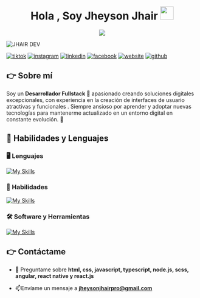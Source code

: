 <h1 align="center"><b>Hola , Soy Jheyson Jhair </b><img src="https://media.giphy.com/media/hvRJCLFzcasrR4ia7z/giphy.gif" width="35"></h1>
<!--  -->
<p align="center">
  <a href="https://github.com/DenverCoder1/readme-typing-svg">
    <img src="https://readme-typing-svg.herokuapp.com?font=Time+New+Roman&color=0ba58e&size=25&center=true&vCenter=true&width=720&height=20&lines=Programador+y+diseñador+Fullstack+Web+Developer+💻;Desarrollo+web+moderno+y+dinámico;Creación+de+aplicaciones+móviles+📱;Me+gusta+explorar+la+Inteligencia+Artificial+🤖;Apasionado+por+React,+Angular+y+Flutter+🚀.">
  </a>
</p>

![JHAIR DEV](https://res.cloudinary.com/dm2vlcipm/image/upload/v1740454540/GITHUB_bzpxps.png)

[![tiktok](https://img.shields.io/static/v1?label=&message=tiktok&color=ff0050&logo=tiktok&logoColor=white&style=for-the-badge)](https://www.tiktok.com/@jhair_jjaa)
[![instagram](https://img.shields.io/static/v1?label=&message=instagram&color=5B51D8&logo=instagram&logoColor=white&style=for-the-badge)](https://www.instagram.com/jheyson_jhair_aa/)
[![linkedin](https://img.shields.io/static/v1?label=&message=linkedin&color=0e76a8&logo=linkedin&logoColor=white&style=for-the-badge)](https://www.linkedin.com/in/jheysonjhairpro/)
[![facebook](https://img.shields.io/static/v1?label=&message=facebook&color=1877f2&logo=facebook&logoColor=white&style=for-the-badge)](https://www.facebook.com/JheysonJhair.AroneAngeles.2003)
[![website](https://img.shields.io/static/v1?label=&message=website&color=4CAF50&style=for-the-badge)](https://jheysonjhairpro.jhedgost.com/)
[![github](https://img.shields.io/static/v1?label=&message=github&color=171515&logo=github&logoColor=white&style=for-the-badge)](https://github.com/jheysonjhairpro)



## 👉 Sobre mí
Soy un **Desarrollador Fullstack** 🚀 apasionado creando soluciones digitales excepcionales, con experiencia en la creación de interfaces de usuario atractivas y funcionales . Siempre ansioso por aprender y adoptar nuevas tecnologías para mantenerme actualizado en un entorno digital en constante evolución. 💪


## 🚀 Habilidades y Lenguajes

### 🖥️ Lenguajes  
[![My Skills](https://skillicons.dev/icons?i=react,nextjs,angular,cpp,cs,dotnet,java,python,html,css,js,nodejs,electron,androidstudio&perline=8)](https://skillicons.dev)



### 🔧 Habilidades  
[![My Skills](https://skillicons.dev/icons?i=git,github,typescript,sass,tailwind,figma,bootstrap,sqlite,mysql&perline=7)](https://skillicons.dev)



### 🛠️ Software y Herramientas

[![My Skills](https://skillicons.dev/icons?i=pytorch,pycharm,vscode,visualstudio,pr,webstorm,rider&perline=6)](https://skillicons.dev)



## 👉 Contáctame


- 💬 Preguntame sobre **html, css, javascript, typescript, node.js, scss, angular, react native y react.js**

- 📫Envíame un mensaje a **jheysonjhairpro@gmail.com**
